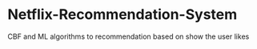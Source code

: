# Netflix-Recommendation-System
CBF and ML algorithms to recommendation based on show the user likes
